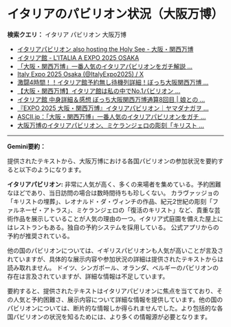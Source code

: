 # イタリアのパビリオン状況（大阪万博）

**検索クエリ：** イタリア パビリオン 大阪万博

- [イタリアパビリオン also hosting the Holy See - 大阪・関西万博](https://www.expo2025.or.jp/official-participant/italy/)
- [イタリア館 - L'ITALIA A EXPO 2025 OSAKA](https://www.italyexpo2025osaka.it/ja/itariaguan)
- [「大阪・関西万博」一番人気のイタリアパビリオンをガチ解説 ...](https://lovewalker.jp/elem/000/004/268/4268276/)
- [Italy Expo 2025 Osaka (@ItalyExpo2025) / X](https://x.com/italyexpo2025?lang=ja)
- [激闘4時間！！イタリア館予約無し待機列詳細！ぼっち大阪関西万博 ...](https://ameblo.jp/wakochi0316/entry-12904987292.html)
- [【大阪・関西万博】イタリア館は私の中でNo.1パビリオン ...](https://yukonosuke.com/entry/osaka_banpaku_italy)
- [イタリア館 中身詳細＆感想 ぼっち大阪関西万博通算8回目 | 娘との ...](https://ameblo.jp/wakochi0316/entry-12905719318.html)
- [『EXPO 2025 大阪・関西万博』イタリアパビリオン｜ヤマダナガヲ ...](https://note.com/yamada_tourist/n/n8e18f9e7de68)
- [ASCII.jp：「大阪・関西万博」一番人気のイタリアパビリオンをガチ ...](https://ascii.jp/elem/000/004/268/4268276/)
- [大阪万博のイタリアパビリオン、ミケランジェロの彫刻「キリスト ...](https://www.nikkei.com/article/DGXZQOUF156OI0V10C25A5000000/)


---

**Gemini要約：**

提供されたテキストから、大阪万博における各国パビリオンの参加状況を要約すると以下のようになります。

**イタリアパビリオン:**  非常に人気が高く、多くの来場者を集めている。予約困難なほどであり、当日訪問の場合は数時間待ちも珍しくない。  カラヴァッジョの「キリストの埋葬」、レオナルド・ダ・ヴィンチの作品、紀元2世紀の彫刻「ファルネーゼ・アトラス」、ミケランジェロの「復活のキリスト」など、貴重な芸術作品を展示していることが人気の理由の一つ。イタリア式庭園を備えた屋上にはレストランもある。独自の予約システムを採用している。  公式アプリからの予約が推奨されている。


他の国のパビリオンについては、イギリスパビリオンも人気が高いことが言及されていますが、具体的な展示内容や参加状況の詳細は提供されたテキストからは読み取れません。  ドイツ、シンガポール、オランダ、ベルギーのパビリオンの存在は言及されていますが、詳細な情報は不足しています。


要約すると、提供されたテキストはイタリアパビリオンに焦点を当てており、その人気と予約困難さ、展示内容について詳細な情報を提供しています。他の国のパビリオンについては、断片的な情報しか得られませんでした。より包括的な各国パビリオンの状況を知るためには、より多くの情報源が必要となります。

